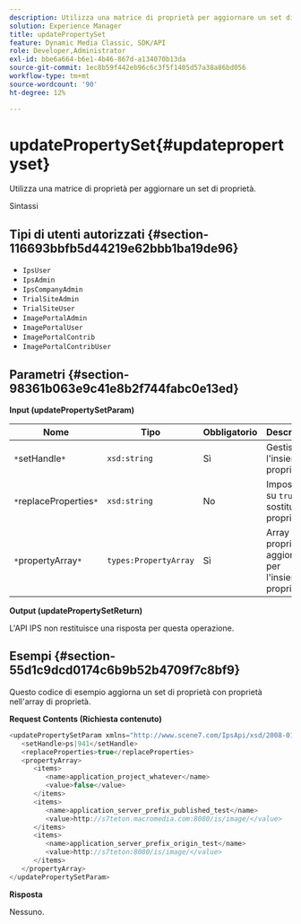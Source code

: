 ```yaml
---
description: Utilizza una matrice di proprietà per aggiornare un set di proprietà.
solution: Experience Manager
title: updatePropertySet
feature: Dynamic Media Classic, SDK/API
role: Developer,Administrator
exl-id: bbe6a664-b6e1-4b46-867d-a134070b13da
source-git-commit: 1ec8b59f442eb96c6c3f5f1405d57a38a86bd056
workflow-type: tm+mt
source-wordcount: '90'
ht-degree: 12%

---
```


# updatePropertySet{#updatepropertyset}

Utilizza una matrice di proprietà per aggiornare un set di proprietà.

Sintassi

## Tipi di utenti autorizzati {#section-116693bbfb5d44219e62bbb1ba19de96}

* `IpsUser`
* `IpsAdmin`
* `IpsCompanyAdmin`
* `TrialSiteAdmin`
* `TrialSiteUser`
* `ImagePortalAdmin`
* `ImagePortalUser`
* `ImagePortalContrib`
* `ImagePortalContribUser`

## Parametri {#section-98361b063e9c41e8b2f744fabc0e13ed}

**Input (updatePropertySetParam)**

| Nome | Tipo | Obbligatorio | Descrizione |
|---|---|---|---|
| `*`setHandle`*` | `xsd:string` | Sì | Gestisci l&#39;insieme di proprietà. |
| `*`replaceProperties`*` | `xsd:string` | No | Impostare su `true` per sostituire le proprietà. |
| `*`propertyArray`*` | `types:PropertyArray` | Sì | Array di proprietà aggiornate per l&#39;insieme di proprietà. |

**Output (updatePropertySetReturn)**

L&#39;API IPS non restituisce una risposta per questa operazione.

## Esempi {#section-55d1c9dcd0174c6b9b52b4709f7c8bf9}

Questo codice di esempio aggiorna un set di proprietà con proprietà nell&#39;array di proprietà.

**Request Contents (Richiesta contenuto)**

```java
<updatePropertySetParam xmlns="http://www.scene7.com/IpsApi/xsd/2008-01-15">
   <setHandle>ps|941</setHandle>
   <replaceProperties>true</replaceProperties>
   <propertyArray>
      <items>
         <name>application_project_whatever</name>
         <value>false</value>
      </items>
      <items>
         <name>application_server_prefix_published_test</name>
         <value>http://s7teton.macromedia.com:8080/is/image/</value>
      </items>
      <items>
         <name>application_server_prefix_origin_test</name>
         <value>http://s7teton:8080/is/image/</value>
      </items>
   </propertyArray>
</updatePropertySetParam>
```

**Risposta**

Nessuno.
